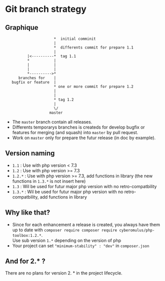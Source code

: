 # Git branch strategy

## Graphique

```
                      *  initial comminit
                      |
                      *  differents commit for prepare 1.1
                      |
          |<----------*  tag 1.1
          *           |
          |           |
          |           |
          *---------->*
      branches for    |         
   bugfix or feature  |
                      * one or more commit for prepare 1.2
                      |
                      |
                      * tag 1.2
                      |          
                      \/
                    master
```

* The `master` branch contain all releases.  
* Differents temporarys branches is createds for develop bugfix or features for merging (and squash) into `master` by pull request.  
* Work on `master` only for prepare the futur release (in doc by example).

## Version naming

* `1.1` : Use with php version < 7.3
* `1.2` : Use with php version >= 7.3
* `1.2.*` : Use with php version >= 7.3, add functions in library (the new functions in `1.3.*` is not insert here)
* `1.3` : Wil be used for futur major php version with no retro-compatbility 
* `1.3.*` : Wil be used for futur major php version with no retro-compatbility, add functions in library

## Why like that?

* Since for each enhancement a release is created, you always have them up to date with `composer require composer require cyberomulus/php-toolbox:1.2.*`.  
Use sub version `1.*` depending on the version of php
* Your project can set `"minimum-stability" : "dev"` in `composer.json`

## And for 2.* ?

There are no plans for version 2. * in the project lifecycle.